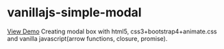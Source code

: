 # vanillajs-simple-modal

[View Demo](https://horezmi.github.io/vanillajs-simple-modal/)
Creating modal box with html5, css3+bootstrap4+animate.css and vanilla javascript(arrow functions, closure, promise). 
